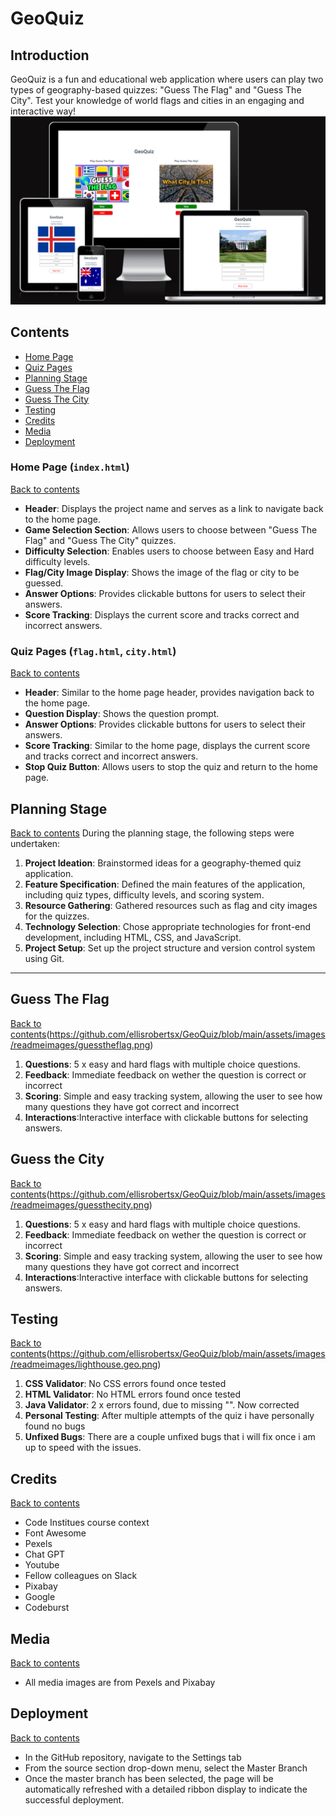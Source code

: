 # GeoQuiz


## Introduction

GeoQuiz is a fun and educational web application where users can play two types of geography-based quizzes: "Guess The Flag" and "Guess The City". Test your knowledge of world flags and cities in an engaging and interactive way!
![Responsice Mockup](https://github.com/ellisrobertsx/GeoQuiz/blob/main/assets/images/readmeimages/geoquiz%20screenshot.png)
## Contents
- [Home Page](#Home-page)
- [Quiz Pages](#Quiz-pages)
- [Planning Stage](#Planning-Stage)
- [Guess The Flag](#Guess-the-flag)
- [Guess The City](#Guess-the-city)
- [Testing](#Testing)
- [Credits](#contact)
- [Media](#Media)
- [Deployment](#Deployment)


### Home Page (`index.html`)
[Back to contents](#Contents)
- **Header**: Displays the project name and serves as a link to navigate back to the home page.
- **Game Selection Section**: Allows users to choose between "Guess The Flag" and "Guess The City" quizzes.
- **Difficulty Selection**: Enables users to choose between Easy and Hard difficulty levels.
- **Flag/City Image Display**: Shows the image of the flag or city to be guessed.
- **Answer Options**: Provides clickable buttons for users to select their answers.
- **Score Tracking**: Displays the current score and tracks correct and incorrect answers.

### Quiz Pages (`flag.html`, `city.html`)
[Back to contents](#Contents)
- **Header**: Similar to the home page header, provides navigation back to the home page.
- **Question Display**: Shows the question prompt.
- **Answer Options**: Provides clickable buttons for users to select their answers.
- **Score Tracking**: Similar to the home page, displays the current score and tracks correct and incorrect answers.
- **Stop Quiz Button**: Allows users to stop the quiz and return to the home page.

## Planning Stage
[Back to contents](#Contents)
During the planning stage, the following steps were undertaken:

1. **Project Ideation**: Brainstormed ideas for a geography-themed quiz application.
2. **Feature Specification**: Defined the main features of the application, including quiz types, difficulty levels, and scoring system.
3. **Resource Gathering**: Gathered resources such as flag and city images for the quizzes.
4. **Technology Selection**: Chose appropriate technologies for front-end development, including HTML, CSS, and JavaScript.
5. **Project Setup**: Set up the project structure and version control system using Git.

---
## Guess The Flag 
[Back to contents](#Contents)(https://github.com/ellisrobertsx/GeoQuiz/blob/main/assets/images/readmeimages/guesstheflag.png)

1. **Questions**: 5 x easy and hard flags with multiple choice questions. 
2. **Feedback**: Immediate feedback on wether the question is correct or incorrect 
3. **Scoring**: Simple and easy tracking system, allowing the user to see how many questions they have got correct and incorrect 
4. **Interactions**:Interactive interface with clickable buttons for selecting answers.


## Guess the City
[Back to contents](#Contents)(https://github.com/ellisrobertsx/GeoQuiz/blob/main/assets/images/readmeimages/guessthecity.png)

1. **Questions**: 5 x easy and hard flags with multiple choice questions. 
2. **Feedback**: Immediate feedback on wether the question is correct or incorrect 
3. **Scoring**: Simple and easy tracking system, allowing the user to see how many questions they have got correct and incorrect 
4. **Interactions**:Interactive interface with clickable buttons for selecting answers.

## Testing 
[Back to contents](#Contents)(https://github.com/ellisrobertsx/GeoQuiz/blob/main/assets/images/readmeimages/lighthouse.geo.png)

1. **CSS Validator**: No CSS errors found once tested 
2. **HTML Validator**: No HTML errors found once tested
3. **Java Validator**: 2 x errors found, due to missing "". Now corrected 
4. **Personal Testing**: After multiple attempts of the quiz i have personally found no bugs
5. **Unfixed Bugs**: There are a couple unfixed bugs that i will fix once i am up to speed with the issues.


## Credits 
[Back to contents](#Contents)
- Code Institues course context
- Font Awesome
- Pexels
- Chat GPT
- Youtube
- Fellow colleagues on Slack
- Pixabay
- Google
- Codeburst 

## Media
[Back to contents](#Contents)
- All media images are from Pexels and Pixabay

## Deployment
[Back to contents](#Contents)
 - In the GitHub repository, navigate to the Settings tab
  - From the source section drop-down menu, select the Master Branch
  - Once the master branch has been selected, the page will be automatically refreshed with a detailed ribbon display to indicate the successful deployment.